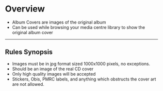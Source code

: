 # **Overview**

* Album Covers are images of the original album
* Can be used while browsing your media centre library to show the original album cover

---

## **Rules Synopsis**

* Images must be in jpg format sized 1000x1000 pixels, no exceptions.
* Should be an image of the real CD cover
* Only high quality images will be accepted
* Stickers, Obis, PMRC labels, and anything which obstructs the cover art are not allowed.
